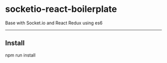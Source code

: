 # socketio-react-boilerplate

Base with Socket.io and React Redux using es6

---

## Install

npm run install